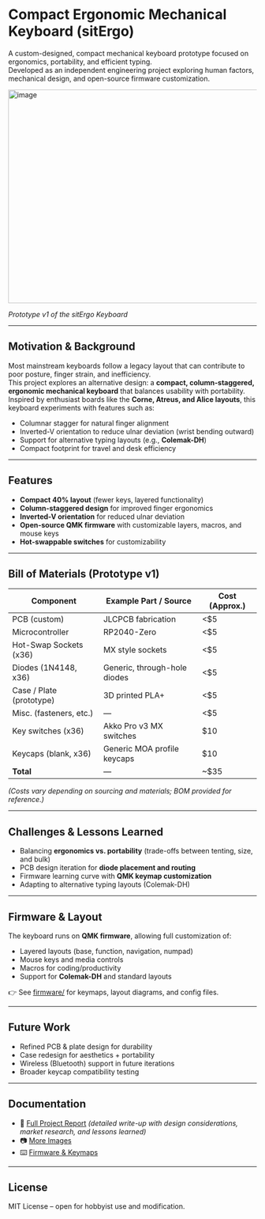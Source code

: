 # Compact Ergonomic Mechanical Keyboard (sitErgo)

A custom-designed, compact mechanical keyboard prototype focused on ergonomics, portability, and efficient typing.  
Developed as an independent engineering project exploring human factors, mechanical design, and open-source firmware customization.

<img width="821" height="432" alt="image" src="https://github.com/user-attachments/assets/53096477-cf5f-46dc-8823-95ca24656a4d" />
  
*Prototype v1 of the sitErgo Keyboard*

---

## Motivation & Background
Most mainstream keyboards follow a legacy layout that can contribute to poor posture, finger strain, and inefficiency.  
This project explores an alternative design: a **compact, column-staggered, ergonomic mechanical keyboard** that balances usability with portability.  
Inspired by enthusiast boards like the **Corne, Atreus, and Alice layouts**, this keyboard experiments with features such as:
- Columnar stagger for natural finger alignment  
- Inverted-V orientation to reduce ulnar deviation (wrist bending outward)  
- Support for alternative typing layouts (e.g., **Colemak-DH**)  
- Compact footprint for travel and desk efficiency  

---

## Features
- **Compact 40% layout** (fewer keys, layered functionality)  
- **Column-staggered design** for improved finger ergonomics  
- **Inverted-V orientation** for reduced ulnar deviation  
- **Open-source QMK firmware** with customizable layers, macros, and mouse keys  
- **Hot-swappable switches** for customizability  

---

## Bill of Materials (Prototype v1)
| Component                  | Example Part / Source          | Cost (Approx.) |
|----------------------------|--------------------------------|----------------|
| PCB (custom)               | JLCPCB fabrication             | <$5            |
| Microcontroller            | RP2040-Zero                    | <$5            |
| Hot-Swap Sockets (x36)     | MX style sockets               | <$5            |
| Diodes (1N4148, x36)       | Generic, through-hole diodes   | <$5            |
| Case / Plate (prototype)   | 3D printed PLA+                | <$5            |
| Misc. (fasteners, etc.)    | —                              | <$5            |
| Key switches (x36)         | Akko Pro v3 MX switches        | $10            |
| Keycaps (blank, x36)       | Generic MOA profile keycaps    | $10            |
| **Total**                  | —                              | ~$35           |

*(Costs vary depending on sourcing and materials; BOM provided for reference.)*

---

## Challenges & Lessons Learned
- Balancing **ergonomics vs. portability** (trade-offs between tenting, size, and bulk)  
- PCB design iteration for **diode placement and routing**  
- Firmware learning curve with **QMK keymap customization**  
- Adapting to alternative typing layouts (Colemak-DH)  

---

## Firmware & Layout
The keyboard runs on **QMK firmware**, allowing full customization of:  
- Layered layouts (base, function, navigation, numpad)  
- Mouse keys and media controls  
- Macros for coding/productivity  
- Support for **Colemak-DH** and standard layouts  

👉 See [firmware/](firmware) for keymaps, layout diagrams, and config files.  

---

## Future Work
- Refined PCB & plate design for durability  
- Case redesign for aesthetics + portability  
- Wireless (Bluetooth) support in future iterations  
- Broader keycap compatibility testing  

---

## Documentation
- 📄 [Full Project Report](docs/REPORT.md) *(detailed write-up with design considerations, market research, and lessons learned)*  
- 📷 [More Images](images/)  
- ⌨️ [Firmware & Keymaps](firmware/)  

---

## License
MIT License – open for hobbyist use and modification.  
